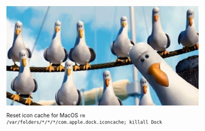 ![mine.jpg](./img/mine.jpg)

Reset icon cache for MacOS
`rm /var/folders/*/*/*/com.apple.dock.iconcache; killall Dock`
